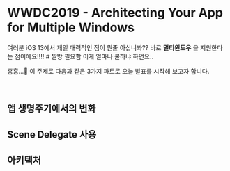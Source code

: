 # WWDC2019 - Architecting Your App for Multiple Windows
 
여러분 iOS 13에서 제일 매력적인 점이 뭔줄 아십니꽈??
바로 <b>멀티윈도우</b> 을 지원한다는 점이에요!!!! # 짤방 필요함 
이게 얼마나 쿨하냐 하면요..

흠흠...🧐 이 주제로 다음과 같은 3가지 파트로 오늘 발표를 시작해 보고자 합니다.


<br/> 


## 앱 생명주기에서의 변화

## Scene Delegate 사용

## 아키텍처



